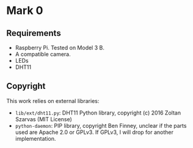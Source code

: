 Mark 0
======

Requirements
------------

* Raspberry Pi. Tested on Model 3 B.
* A compatible camera.
* LEDs
* DHT11

Copyright
---------

This work relies on external libraries:

* `lib/ext/dht11.py`: DHT11 Python library, copyright (c) 2016 Zoltan Szarvas (MIT License)
* `python-daemon`: PIP library, copyright Ben Finney, unclear if the parts used are Apache 2.0 or GPLv3. If GPLv3, I will drop for another implementation.
